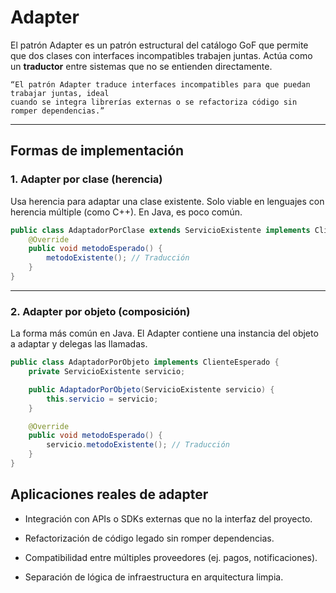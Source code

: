 # Adapter

El patrón Adapter es un patrón estructural del catálogo GoF que permite que dos clases con 
interfaces incompatibles trabajen juntas. Actúa como un **traductor** entre sistemas que no se 
entienden directamente.

    “El patrón Adapter traduce interfaces incompatibles para que puedan trabajar juntas, ideal 
    cuando se integra librerías externas o se refactoriza código sin romper dependencias.”

---

## Formas de implementación

### 1. Adapter por clase (herencia)

Usa herencia para adaptar una clase existente. Solo viable en lenguajes con herencia múltiple 
(como C++). En Java, es poco común.

````java
public class AdaptadorPorClase extends ServicioExistente implements ClienteEsperado {
    @Override
    public void metodoEsperado() {
        metodoExistente(); // Traducción
    }
}
````

---

### 2. Adapter por objeto (composición) 

La forma más común en Java. El Adapter contiene una instancia del objeto a adaptar y delegas las llamadas.

````java
public class AdaptadorPorObjeto implements ClienteEsperado {
    private ServicioExistente servicio;

    public AdaptadorPorObjeto(ServicioExistente servicio) {
        this.servicio = servicio;
    }

    @Override
    public void metodoEsperado() {
        servicio.metodoExistente(); // Traducción
    }
}
````

## Aplicaciones reales de adapter

- Integración con APIs o SDKs externas que no la interfaz del proyecto.

- Refactorización de código legado sin romper dependencias.

- Compatibilidad entre múltiples proveedores (ej. pagos, notificaciones).

- Separación de lógica de infraestructura en arquitectura limpia.